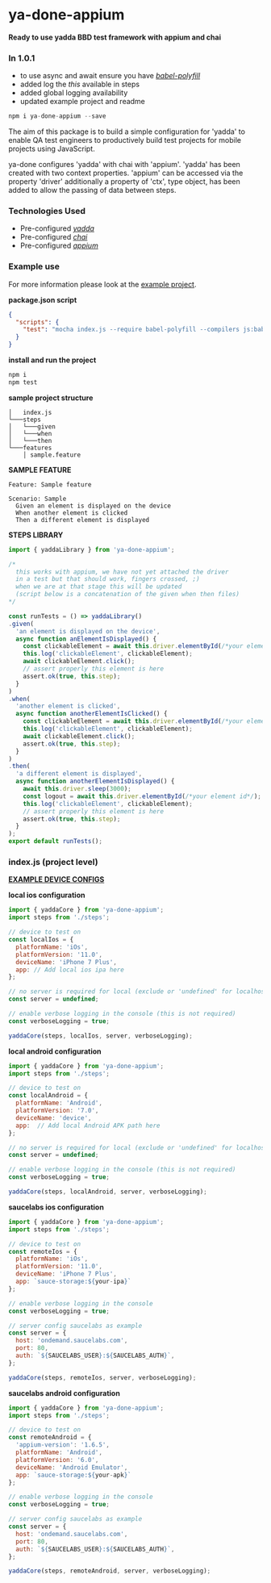 # ya-done-appium

**Ready to use yadda BBD test framework with appium and chai**

### In 1.0.1
- to use async and await ensure you have _[babel-polyfill](https://www.npmjs.com/package/babel-polyfill)_
- added log the _this_ available in steps
- added global logging availability
- updated example project and readme

```js
npm i ya-done-appium --save
```
The aim of this package is to build a simple configuration for 'yadda' to enable QA test engineers to productively build test projects for mobile projects using JavaScript.

ya-done configures 'yadda' with chai with 'appium'. 'yadda' has been created with two context properties.  'appium' can be accessed via the property 'driver' additionally a property of 'ctx', type object, has been added to allow the passing of data between steps.

### Technologies Used
- Pre-configured  _[yadda](https://github.com/acuminous/yadda)_
- Pre-configured  _[chai](http://chaijs.com)_
- Pre-configured  _[appium](http://appium.io)_

### Example use
For more information please look at the [example project](https://github.com/britishgas-engineering/ya-done-appium/tree/master/example).

**package.json script**
```json
{
  "scripts": {
    "test": "mocha index.js --require babel-polyfill --compilers js:babel-register inlineAssets=true --timeout 60000"
  }
}
```

**install and run the project**
```js
npm i
npm test
```

**sample project structure**
```
│   index.js    
└───steps
│   └───given
│   └───when
│   └───then
└───features
    │ sample.feature
```
**SAMPLE FEATURE**
```feature
Feature: Sample feature

Scenario: Sample
  Given an element is displayed on the device
  When another element is clicked
  Then a different element is displayed
```

**STEPS LIBRARY**
```js
import { yaddaLibrary } from 'ya-done-appium';

/*
  this works with appium, we have not yet attached the driver
  in a test but that should work, fingers crossed, ;)
  when we are at that stage this will be updated
  (script below is a concatenation of the given when then files)
*/

const runTests = () => yaddaLibrary()
.given(
  'an element is displayed on the device',
  async function anElementIsDisplayed() {
    const clickableElement = await this.driver.elementById(/*your element id*/);
    this.log('clickableElement', clickableElement);
    await clickableElement.click();
    // assert properly this element is here
    assert.ok(true, this.step);
  }
)
.when(
  'another element is clicked',
  async function anotherElementIsClicked() {
    const clickableElement = await this.driver.elementById(/*your element id*/);
    this.log('clickableElement', clickableElement);
    await clickableElement.click();
    assert.ok(true, this.step);
  }
)
.then(
  'a different element is displayed',
  async function anotherElementIsDisplayed() {
    await this.driver.sleep(3000);
    const logout = await this.driver.elementById(/*your element id*/);
    this.log('clickableElement', clickableElement);
    // assert properly this element is here
    assert.ok(true, this.step);
  }
);
export default runTests();
```
### index.js (project level)

**[EXAMPLE DEVICE CONFIGS](https://github.com/appium/sample-code/blob/master/sample-code/examples/node/helpers/caps.js)**

**local ios configuration**
```js
import { yaddaCore } from 'ya-done-appium';
import steps from './steps';

// device to test on
const localIos = {
  platformName: 'iOs',
  platformVersion: '11.0',
  deviceName: 'iPhone 7 Plus',
  app: // Add local ios ipa here
};

// no server is required for local (exclude or 'undefined' for localhost)
const server = undefined;

// enable verbose logging in the console (this is not required)
const verboseLogging = true;

yaddaCore(steps, localIos, server, verboseLogging);
```

**local android configuration**
```js
import { yaddaCore } from 'ya-done-appium';
import steps from './steps';

// device to test on
const localAndroid = {
  platformName: 'Android',
  platformVersion: '7.0',
  deviceName: 'device',
  app:  // Add local Android APK path here
};

// no server is required for local (exclude or 'undefined' for localhost)
const server = undefined;

// enable verbose logging in the console (this is not required)
const verboseLogging = true;

yaddaCore(steps, localAndroid, server, verboseLogging);
```

**saucelabs ios configuration**
```js
import { yaddaCore } from 'ya-done-appium';
import steps from './steps';

// device to test on
const remoteIos = {
  platformName: 'iOs',
  platformVersion: '11.0',
  deviceName: 'iPhone 7 Plus',
  app: `sauce-storage:${your-ipa}`
};

// enable verbose logging in the console
const verboseLogging = true;

// server config saucelabs as example
const server = {
  host: 'ondemand.saucelabs.com',
  port: 80,
  auth: `${SAUCELABS_USER}:${SAUCELABS_AUTH}`,
};

yaddaCore(steps, remoteIos, server, verboseLogging);
```

**saucelabs android configuration**
```js
import { yaddaCore } from 'ya-done-appium';
import steps from './steps';

// device to test on
const remoteAndroid = {
  'appium-version': '1.6.5',
  platformName: 'Android',
  platformVersion: '6.0',
  deviceName: 'Android Emulator',
  app: `sauce-storage:${your-apk}`
};

// enable verbose logging in the console
const verboseLogging = true;

// server config saucelabs as example
const server = {
  host: 'ondemand.saucelabs.com',
  port: 80,
  auth: `${SAUCELABS_USER}:${SAUCELABS_AUTH}`,
};

yaddaCore(steps, remoteAndroid, server, verboseLogging);
```
